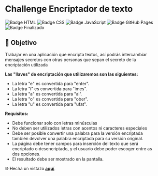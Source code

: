 # Challenge Encriptador de texto

![Badge HTML](https://img.shields.io/badge/HTML-%23E34F26.svg?&logo=html5&logoColor=white)
![Badge CSS](https://img.shields.io/badge/CSS-%231572B6.svg?&logo=css3&logoColor=white)
![Badge JavaScript](https://img.shields.io/badge/JavaScript-%23F7DF1E.svg?&logo=javascript&logoColor=black)
![Badge GitHub Pages](https://img.shields.io/badge/GitHub_Pages-%23121011.svg?&style=flat-square&logo=github&logoColor=white)
![Badge Finalizado](https://img.shields.io/badge/Status-Finalizado-lightgreen)

## 🎯 Objetivo 
Trabajar en una aplicación que encripta textos, así podrás intercambiar mensajes secretos con otras personas que sepan el secreto de la encriptación utilizada

**Las "llaves" de encriptación que utilizaremos son las siguientes:**
- La letra "e" es convertida para "enter".
- La letra "i" es convertida para "imes".
- La letra "a" es convertida para "ai".
- La letra "o" es convertida para "ober".
- La letra "u" es convertida para "ufat".

**Requisitos:**
- Debe funcionar solo con letras minúsculas
- No deben ser utilizados letras con acentos ni caracteres especiales
- Debe ser posible convertir una palabra para la versión encriptada también devolver una palabra encriptada para su versión original.
- La página debe tener campos para inserción del texto que será encriptado o desencriptado, y el usuario debe poder escoger entre as dos opciones.
- El resultado debe ser mostrado en la pantalla.

🌐 Hecha un vistazo **[aquí](https://ccasane.github.io/ONE-Oracle-Alura-encryptor/)**.
